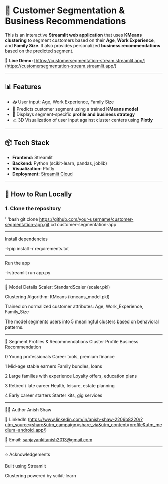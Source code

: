 # 🧠 Customer Segmentation & Business Recommendations

This is an interactive **Streamlit web application** that uses **KMeans clustering** to segment customers based on their **Age**, **Work Experience**, and **Family Size**. It also provides personalized **business recommendations** based on the predicted segment.

🔗 **Live Demo:** [https://customersegmentation-stream.streamlit.app/](https://customersegmentation-stream.streamlit.app/)

---

## 📊 Features

- 📥 User input: Age, Work Experience, Family Size
- 🤖 Predicts customer segment using a trained **KMeans model**
- 🧾 Displays segment-specific **profile and business strategy**
- 📈 3D Visualization of user input against cluster centers using **Plotly**

---

## 📦 Tech Stack

- **Frontend:** Streamlit
- **Backend:** Python (scikit-learn, pandas, joblib)
- **Visualization:** Plotly
- **Deployment:** [Streamlit Cloud](https://streamlit.io/cloud)

---

## 🚀 How to Run Locally

### 1. Clone the repository
'''bash
git clone https://github.com/your-username/customer-segmentation-app.git
cd customer-segmentation-app

----------------------------------------------------
Install dependencies
    
    
->pip install -r requirements.txt

----------------------------------------------------------
Run the app
    
    
->streamlit run app.py

-------------------------------------------------------

🧠 Model Details
Scaler: StandardScaler (scaler.pkl)

Clustering Algorithm: KMeans (kmeans_model.pkl)

Trained on normalized customer attributes: Age, Work_Experience, Family_Size

The model segments users into 5 meaningful clusters based on behavioral patterns.

-------------------------------------------------------------------
🎯 Segment Profiles & Recommendations
Cluster	Profile	Business Recommendation

0	Young professionals	Career tools, premium finance

1	Mid-age stable earners	Family bundles, loans

2	Large families with experience	Loyalty offers, education plans

3	Retired / late career	Health, leisure, estate planning

4	Early career starters	Starter kits, gig services

----------------------------------------------------------------------------

🙋‍♂️ Author
Anish Shaw

🔗 LinkedIn (https://www.linkedin.com/in/anish-shaw-2206b8220/?utm_source=share&utm_campaign=share_via&utm_content=profile&utm_medium=android_app/)


📧 Email: sanjayankitanish2013@gmail.com

------------------------------------------------------------------------------

⭐ Acknowledgements

Built using Streamlit

Clustering powered by scikit-learn
